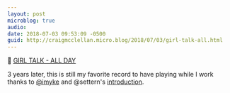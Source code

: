 ```yaml
---
layout: post
microblog: true
audio: 
date: 2018-07-03 09:53:09 -0500
guid: http://craigmcclellan.micro.blog/2018/07/03/girl-talk-all.html
---
```

🎵 [GIRL TALK - ALL DAY](http://www.illegal-art.net/allday/)

3 years later, this is still my favorite record to have playing while I work thanks to [@imyke](https://micro.blog/imyke) and @settern's [introduction](https://www.relay.fm/inquisitive/43).
